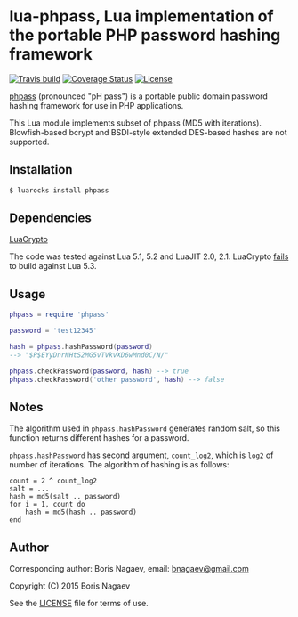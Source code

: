# lua-phpass, Lua implementation of the portable PHP password hashing framework

[![Travis build][travis-badge]][travis-page]
[![Coverage Status][coveralls-badge]][coveralls-page]
[![License][license-badge]][license-page]

[phpass][phpass] (pronounced "pH pass") is a portable public
domain password hashing framework for use in PHP applications.

This Lua module implements subset of phpass (MD5 with
iterations). Blowfish-based bcrypt and BSDI-style extended
DES-based hashes are not supported.

## Installation

```bash
$ luarocks install phpass
```

## Dependencies

[LuaCrypto][luacrypto]

The code was tested against Lua 5.1, 5.2 and LuaJIT 2.0, 2.1.
LuaCrypto [fails][53-fail] to build against Lua 5.3.

## Usage

```lua
phpass = require 'phpass'

password = 'test12345'

hash = phpass.hashPassword(password)
--> "$P$EYyDnrNHtS2MG5vTVkvXD6wMnd0C/N/"

phpass.checkPassword(password, hash) --> true
phpass.checkPassword('other password', hash) --> false
```

## Notes

The algorithm used in `phpass.hashPassword` generates random
salt, so this function returns different hashes for a password.

`phpass.hashPassword` has second argument, `count_log2`,
which is `log2` of number of iterations. The algorithm of
hashing is as follows:

```
count = 2 ^ count_log2
salt = ...
hash = md5(salt .. password)
for i = 1, count do
    hash = md5(hash .. password)
end
```

## Author

Corresponding author: Boris Nagaev, email: bnagaev@gmail.com

Copyright (C) 2015 Boris Nagaev

See the [LICENSE][license-page] file for terms of use.

[phpass]: http://www.openwall.com/phpass/
[luacrypto]: https://github.com/mkottman/luacrypto
[53-fail]: https://travis-ci.org/starius/lua-phpass/jobs/62325591#L747
[travis-page]: https://travis-ci.org/starius/lua-phpass
[travis-badge]: https://travis-ci.org/starius/lua-phpass.png
[coveralls-page]: https://coveralls.io/r/starius/lua-phpass
[coveralls-badge]: https://coveralls.io/repos/starius/lua-phpass/badge.png
[license-page]: LICENSE
[license-badge]: http://img.shields.io/badge/License-MIT-brightgreen.png
